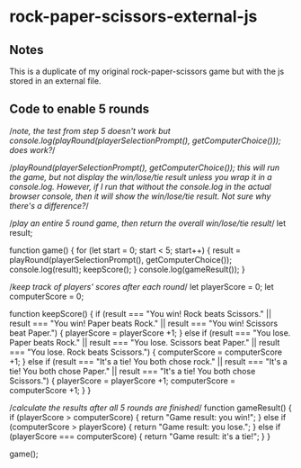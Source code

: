 # rock-paper-scissors-external-js

## Notes
This is a duplicate of my original rock-paper-scissors game but with the js stored in an external file. 

## Code to enable 5 rounds 

/*note, the test from step 5 doesn't work but console.log(playRound(playerSelectionPrompt(), getComputerChoice())); does work?*/

/*playRound(playerSelectionPrompt(), getComputerChoice()); this will run the game, but not display the win/lose/tie result unless you wrap it in a console.log. However, if I run that without the console.log in the actual browser console, then it will show the win/lose/tie result. Not sure why there's a difference?*/

/*play an entire 5 round game, then return the overall win/lose/tie result*/
let result;
      
function game() {
  for (let start = 0; start < 5; start++) {
  result = playRound(playerSelectionPrompt(), getComputerChoice());
  console.log(result);
  keepScore();
  }
  console.log(gameResult());
}

/*keep track of players' scores after each round*/
let playerScore = 0;
let computerScore = 0;
     
function keepScore() {
  if (result === "You win! Rock beats Scissors." || result === "You win! Paper beats Rock." || result === "You win! Scissors beat Paper.") {
    playerScore = playerScore +1;
  } else if (result === "You lose. Paper beats Rock." || result === "You lose. Scissors beat Paper." || result === "You lose. Rock beats Scissors.") {
    computerScore = computerScore +1;
  } else if (result === "It's a tie! You both chose rock." || result === "It's a tie! You both chose Paper." || result === "It's a tie! You both chose Scissors.") {
    playerScore = playerScore +1;
    computerScore = computerScore +1;
  }
} 

/*calculate the results after all 5 rounds are finished*/
function gameResult() {
  if (playerScore > computerScore) {
    return "Game result: you win!";
  } else if (computerScore > playerScore) {
    return "Game result: you lose.";
  } else if (playerScore === computerScore) {
    return "Game result: it's a tie!";
  }
}

game();
